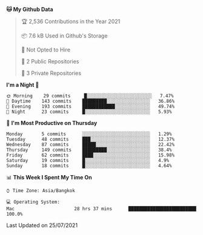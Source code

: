 <!--START_SECTION:waka-->
**🐱 My Github Data** 

> 🏆 2,536 Contributions in the Year 2021
 > 
> 📦 7.6 kB Used in Github's Storage 
 > 
> 🚫 Not Opted to Hire
 > 
> 📜 2 Public Repositories 
 > 
> 🔑 3 Private Repositories  
 > 
**I'm a Night 🦉** 

```text
🌞 Morning    29 commits     █░░░░░░░░░░░░░░░░░░░░░░░░   7.47% 
🌆 Daytime    143 commits    █████████░░░░░░░░░░░░░░░░   36.86% 
🌃 Evening    193 commits    ████████████░░░░░░░░░░░░░   49.74% 
🌙 Night      23 commits     █░░░░░░░░░░░░░░░░░░░░░░░░   5.93%

```
📅 **I'm Most Productive on Thursday** 

```text
Monday       5 commits      ░░░░░░░░░░░░░░░░░░░░░░░░░   1.29% 
Tuesday      48 commits     ███░░░░░░░░░░░░░░░░░░░░░░   12.37% 
Wednesday    87 commits     █████░░░░░░░░░░░░░░░░░░░░   22.42% 
Thursday     149 commits    █████████░░░░░░░░░░░░░░░░   38.4% 
Friday       62 commits     ████░░░░░░░░░░░░░░░░░░░░░   15.98% 
Saturday     19 commits     █░░░░░░░░░░░░░░░░░░░░░░░░   4.9% 
Sunday       18 commits     █░░░░░░░░░░░░░░░░░░░░░░░░   4.64%

```


📊 **This Week I Spent My Time On** 

```text
⌚︎ Time Zone: Asia/Bangkok

💻 Operating System: 
Mac                      28 hrs 37 mins      █████████████████████████   100.0%

```


 Last Updated on 25/07/2021
<!--END_SECTION:waka-->